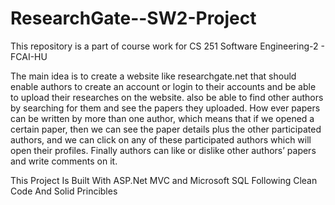 # ResearchGate--SW2-Project

This repository is a part of course work for CS 251 Software Engineering-2 - FCAI-HU

The main idea is to create a website like researchgate.net that should enable  authors to create an account or login to their accounts and be able to upload their researches on the website. also be able to find other authors by searching for them and see the papers they uploaded. How ever papers can be written by more than one author, which means that if we opened a certain paper, then we can see the paper details plus the other participated authors, and we can click on any of these participated authors which will open their profiles. Finally authors can like or dislike other authors’ papers and write comments on it.

This Project Is Built With ASP.Net MVC and Microsoft SQL Following Clean Code And Solid Princibles 
